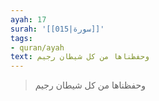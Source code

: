 ```yaml
---
ayah: 17
surah: '[[015|سورة]]'
tags:
- quran/ayah
text: وحفظناها من كل شيطان رجيم
---
```

> وحفظناها من كل شيطان رجيم
